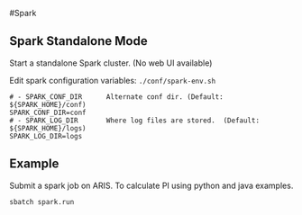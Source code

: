 #Spark

## Spark Standalone Mode

Start a standalone Spark cluster.
(No web UI available)

Edit spark configuration variables: `./conf/spark-env.sh`

```
# - SPARK_CONF_DIR      Alternate conf dir. (Default: ${SPARK_HOME}/conf)
SPARK_CONF_DIR=conf
# - SPARK_LOG_DIR       Where log files are stored.  (Default: ${SPARK_HOME}/logs)
SPARK_LOG_DIR=logs
```

## Example

Submit a spark job on ARIS. To calculate PI using python and java examples.

```
sbatch spark.run
```

